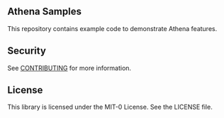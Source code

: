 ## Athena Samples

This repository contains example code to demonstrate Athena features.

## Security

See [CONTRIBUTING](CONTRIBUTING.md#security-issue-notifications) for more information.

## License

This library is licensed under the MIT-0 License. See the LICENSE file.

